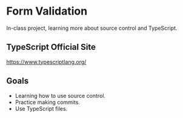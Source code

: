 # Form Validation
In-class project, learning more about source control and TypeScript.

## TypeScript Official Site
https://www.typescriptlang.org/

## Goals
- Learning how to use source control.
- Practice making commits.
- Use TypeScript files.
